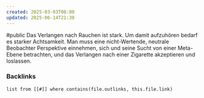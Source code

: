 ```yaml
---
created: 2025-03-03T08:00
updated: 2025-06-14T21:38
---
```

#public 
Das Verlangen nach Rauchen ist stark. Um damit aufzuhören bedarf es starker Achtsamkeit. Man muss eine nicht-Wertende, neutrale Beobachter Perspektive einnehmen, sich und seine Sucht von einer Meta-Ebene betrachten, und das Verlangen nach einer Zigarette akzeptieren und loslassen.

### Backlinks
```dataview 
list from [[#]] where contains(file.outlinks, this.file.link)
```

